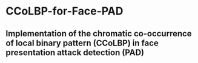 # CCoLBP-for-Face-PAD

## Implementation of the chromatic co-occurrence of local binary pattern (CCoLBP) in face presentation attack detection (PAD)

